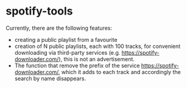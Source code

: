# spotify-tools

Currently, there are the following features:

- creating a public playlist from a favourite
- creation of N public playlists, each with 100 tracks, for convenient downloading via third-party services (e.g. https://spotify-downloader.com/), this is not an advertisement.
- The function that remove the prefix of the service https://spotify-downloader.com/, which it adds to each track and accordingly the search by name disappears.